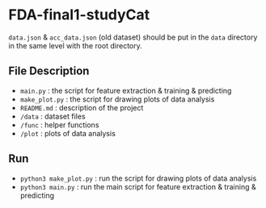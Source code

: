 # FDA-final1-studyCat
`data.json` & `acc_data.json` (old dataset) should be put in the `data` directory in the same level with the root directory.

## File Description
- `main.py` : the script for feature extraction & training & predicting
- `make_plot.py` : the script for drawing plots of data analysis
- `README.md` : description of the project
- `/data` : dataset files
- `/func` : helper functions
- `/plot` : plots of data analysis

## Run
- `python3 make_plot.py` : run the script for drawing plots of data analysis
- `python3 main.py` : run the main script for feature extraction & training & predicting

